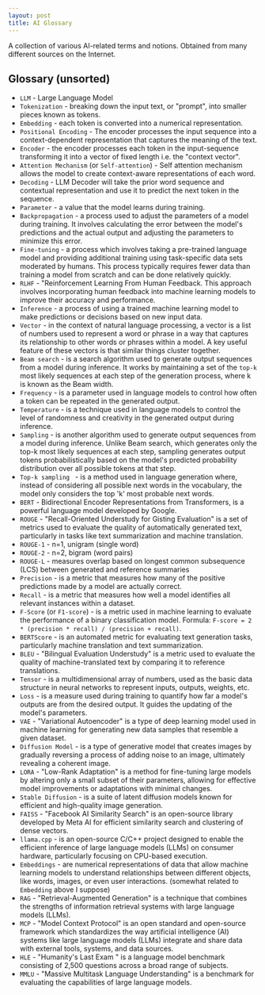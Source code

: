 ```yaml
---
layout: post
title: AI Glossary
---
```


A collection of various AI-related terms and notions. Obtained from many different sources on the Internet.

## Glossary (unsorted)

* `LLM` - Large Language Model
* `Tokenization` - breaking down the input text, or "prompt", into smaller pieces known as tokens.
* `Embedding` - each token is converted into a numerical representation.
* `Positional Encoding` - The encoder processes the input sequence into a context-dependent representation that captures the meaning of the text.
* `Encoder` - the encoder processes each token in the input-sequence transforming it into a vector of fixed length i.e. the "context vector".
* `Attention Mechanism` (or `Self-attention`) - Self attention mechanism allows the model to create context-aware representations of each word.
* `Decoding` - LLM Decoder will take the prior word sequence and contextual representation and use it to predict the next token in the sequence.
* `Parameter` - a value that the model learns during training.
* `Backpropagation` - a process used to adjust the parameters of a model during training. It involves calculating the error between the model's predictions and the actual output and adjusting the parameters to minimize this error.
* `Fine-tuning` - a process which involves taking a pre-trained language model and providing additional training using task-specific data sets moderated by humans. This process typically requires fewer data than training a model from scratch and can be done relatively quickly.
* `RLHF` - "Reinforcement Learning From Human Feedback. This approach involves incorporating human feedback into machine learning models to improve their accuracy and performance.
* `Inference` - a process of using a trained machine learning model to make predictions or decisions based on new input data.
* `Vector` - in the context of natural language processing, a vector is a list of numbers used to represent a word or phrase in a way that captures its relationship to other words or phrases within a model. A key useful feature of these vectors is that similar things cluster together.
* `Beam search` - is a search algorithm used to generate output sequences from a model during inference. It works by maintaining a set of the `top-k` most likely sequences at each step of the generation process, where k is known as the Beam width.
* `Frequency` - is a parameter used in language models to control how often a token can be repeated in the generated output.
* `Temperature` - is a technique used in language models to control the level of randomness and creativity in the generated output during inference.
* `Sampling` - is another algorithm used to generate output sequences from a model during inference. Unlike Beam search, which generates only the top-k most likely sequences at each step, sampling generates output tokens probabilistically based on the model's predicted probability distribution over all possible tokens at that step.
* `Top-k sampling ` - is a method used in language generation where, instead of considering all possible next words in the vocabulary, the model only considers the top 'k' most probable next words.
* `BERT` - Bidirectional Encoder Representations from Transformers, is a powerful language model developed by Google.
* `ROUGE` - "Recall-Oriented Understudy for Gisting Evaluation" is a set of metrics used to evaluate the quality of automatically generated text, particularly in tasks like text summarization and machine translation.
* `ROUGE-1` - n=1, unigram (single word)
* `ROUGE-2` - n=2, bigram (word pairs)
* `ROUGE-L` - measures overlap based on longest common subsequence (LCS) between generated and reference summaries
* `Precision` - is a metric that measures how many of the positive predictions made by a model are actually correct.
* `Recall` - is a metric that measures how well a model identifies all relevant instances within a dataset.
* `F-Score` (or `F1-score`) - is a metric used in machine learning to evaluate the performance of a binary classification model. Formula: `F-score = 2 * (precision * recall) / (precision + recall)`.
* `BERTScore` - is an automated metric for evaluating text generation tasks, particularly machine translation and text summarization.
* `BLEU` - "Bilingual Evaluation Understudy" is a metric used to evaluate the quality of machine-translated text by comparing it to reference translations.
* `Tensor` - is a multidimensional array of numbers, used as the basic data structure in neural networks to represent inputs, outputs, weights, etc.
* `Loss` - is a measure used during training to quantify how far a model's outputs are from the desired output. It guides the updating of the model's parameters.
* `VAE` - "Variational Autoencoder" is a type of deep learning model used in machine learning for generating new data samples that resemble a given dataset.
* `Diffusion Model` - is a type of generative model that creates images by gradually reversing a process of adding noise to an image, ultimately revealing a coherent image.
* `LORA` - "Low-Rank Adaptation" is a method for fine-tuning large models by altering only a small subset of their parameters, allowing for effective model improvements or adaptations with minimal changes. 	
* `Stable Diffusion` - is a suite of latent diffusion models known for efficient and high-quality image generation.
* `FAISS` - "Facebook AI Similarity Search" is an open-source library developed by Meta AI for efficient similarity search and clustering of dense vectors.
* `llama.cpp` - is an open-source C/C++ project designed to enable the efficient inference of large language models (LLMs) on consumer hardware, particularly focusing on CPU-based execution.
* `Embeddings` - are numerical representations of data that allow machine learning models to understand relationships between different objects, like words, images, or even user interactions. (somewhat related to `Embedding` above I suppose)
* `RAG` - "Retrieval-Augmented Generation" is a technique that combines the strengths of information retrieval systems with large language models (LLMs).
* `MCP` - "Model Context Protocol" is an open standard and open-source framework which standardizes the way artificial intelligence (AI) systems like large language models (LLMs) integrate and share data with external tools, systems, and data sources.
* `HLE` - "Humanity's Last Exam " is a language model benchmark consisting of 2,500 questions across a broad range of subjects.
* `MMLU` - "Massive Multitask Language Understanding" is a benchmark for evaluating the capabilities of large language models.

